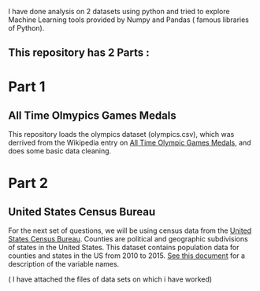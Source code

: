 I have done analysis on 2 datasets using python and tried to explore Machine Learning tools provided by Numpy and Pandas ( famous libraries of Python).

## This repository has 2 Parts : 


# Part 1

## All Time Olmypics Games Medals
This repository loads the olympics dataset (olympics.csv), which was derrived from the Wikipedia entry on [All Time Olympic Games Medals](https://en.wikipedia.org/wiki/All-time_Olympic_Games_medal_table), and does some basic data cleaning. 


# Part 2
## United States Census Bureau
For the next set of questions, we will be using census data from the [United States Census Bureau](http://www.census.gov).
Counties are political and geographic subdivisions of states in the United States.
This dataset contains population data for counties and states in the US from 2010 to 2015.
[ See this document](https://www2.census.gov/programs-surveys/popest/technical-documentation/file-layouts/2010-2015/co-est2015-alldata.pdf) for a description of the variable names.

( I have attached the files of data sets on which i have worked)

